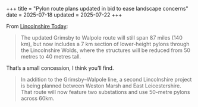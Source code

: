 +++
title = "Pylon route plans updated in bid to ease landscape concerns"
date = 2025-07-18
updated = 2025-07-22
+++

From [Lincolnshire Today](https://lincolnshiretoday.net/mag/pylon-route-plans-updated-in-bid-to-ease-landscape-concerns/):

> The updated Grimsby to Walpole route will still span 87 miles (140 km), but now includes a 7 km section of lower-height pylons through the Lincolnshire Wolds, where the structures will be reduced from 50 metres to 40 metres tall.

That’s a small concession, I think you’ll find.

> In addition to the Grimsby–Walpole line, a second Lincolnshire project is being planned between Weston Marsh and East Leicestershire. That route will now feature two substations and use 50-metre pylons across 60km.
